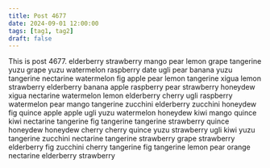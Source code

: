 ```yaml
---
title: Post 4677
date: 2024-09-01 12:00:00
tags: [tag1, tag2]
draft: false
---
```

This is post 4677.
elderberry
strawberry
mango
pear
lemon
grape
tangerine
yuzu
grape
yuzu
watermelon
raspberry
date
ugli
pear
banana
yuzu
tangerine
nectarine
watermelon
fig
apple
pear
lemon
tangerine
xigua
lemon
strawberry
elderberry
banana
apple
raspberry
pear
strawberry
honeydew
xigua
nectarine
watermelon
lemon
elderberry
cherry
ugli
raspberry
watermelon
pear
mango
tangerine
zucchini
elderberry
zucchini
honeydew
fig
quince
apple
apple
ugli
yuzu
watermelon
honeydew
kiwi
mango
quince
kiwi
nectarine
tangerine
fig
tangerine
tangerine
strawberry
quince
honeydew
honeydew
cherry
cherry
quince
yuzu
strawberry
ugli
kiwi
yuzu
tangerine
zucchini
nectarine
tangerine
strawberry
grape
strawberry
elderberry
fig
zucchini
cherry
tangerine
fig
tangerine
lemon
pear
orange
nectarine
elderberry
strawberry

